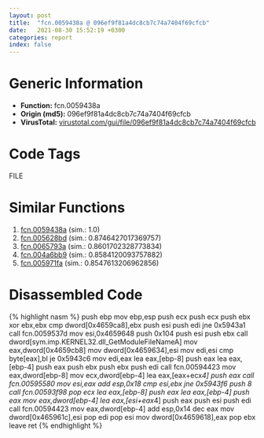 ```yaml
---
layout: post
title:  "fcn.0059438a @ 096ef9f81a4dc8cb7c74a7404f69cfcb"
date:   2021-08-30 15:52:19 +0300
categories: report
index: false
---
```


# Generic Information
- **Function:** fcn.0059438a
- **Origin (md5):** 096ef9f81a4dc8cb7c74a7404f69cfcb
- **VirusTotal:** [virustotal.com/gui/file/096ef9f81a4dc8cb7c74a7404f69cfcb][virustotal_ref]

# Code Tags
<span class="tag" id="FILE">FILE</span>


# Similar Functions

1. [fcn.0059438a][similar_1_ref] (sim.: 1.0)
2. [fcn.005628bd][similar_2_ref] (sim.: 0.8746427017369757)
3. [fcn.0065793a][similar_3_ref] (sim.: 0.8601702328773834)
4. [fcn.004a6bb9][similar_4_ref] (sim.: 0.8584120093757882)
5. [fcn.005971fa][similar_5_ref] (sim.: 0.8547613206962856)


# Disassembled Code

{% highlight nasm %}
push ebp
mov ebp,esp
push ecx
push ecx
push ebx
xor ebx,ebx
cmp dword[0x4659ca8],ebx
push esi
push edi
jne 0x5943a1
call fcn.0059537d
mov esi,0x4659648
push 0x104
push esi
push ebx
call dword[sym.imp.KERNEL32.dll_GetModuleFileNameA]
mov eax,dword[0x4659cb8]
mov dword[0x4659634],esi
mov edi,esi
cmp byte[eax],bl
je 0x5943c6
mov edi,eax
lea eax,[ebp-8]
push eax
lea eax,[ebp-4]
push eax
push ebx
push ebx
push edi
call fcn.00594423
mov eax,dword[ebp-8]
mov ecx,dword[ebp-4]
lea eax,[eax+ecx*4]
push eax
call fcn.00595580
mov esi,eax
add esp,0x18
cmp esi,ebx
jne 0x5943f6
push 8
call fcn.00593f98
pop ecx
lea eax,[ebp-8]
push eax
lea eax,[ebp-4]
push eax
mov eax,dword[ebp-4]
lea eax,[esi+eax*4]
push eax
push esi
push edi
call fcn.00594423
mov eax,dword[ebp-4]
add esp,0x14
dec eax
mov dword[0x465961c],esi
pop edi
pop esi
mov dword[0x4659618],eax
pop ebx
leave 
ret 
{% endhighlight %}


[similar_1_ref]: /report/fcn.0059438a@009ea4ad185ccb9becba67b3b2163e8b
[similar_2_ref]: /report/fcn.005628bd@7453c96a6fbd42ec690b8deb53eafcba
[similar_3_ref]: /report/fcn.0065793a@89311daf4ed20563584bd3d8ea6137ee
[similar_4_ref]: /report/fcn.004a6bb9@3e981d1767f44f5fe2446a49ffe52f4e
[similar_5_ref]: /report/fcn.005971fa@661071a934c3ddee44d06c85d99d90b2
[virustotal_ref]: https://www.virustotal.com/gui/file/096ef9f81a4dc8cb7c74a7404f69cfcb